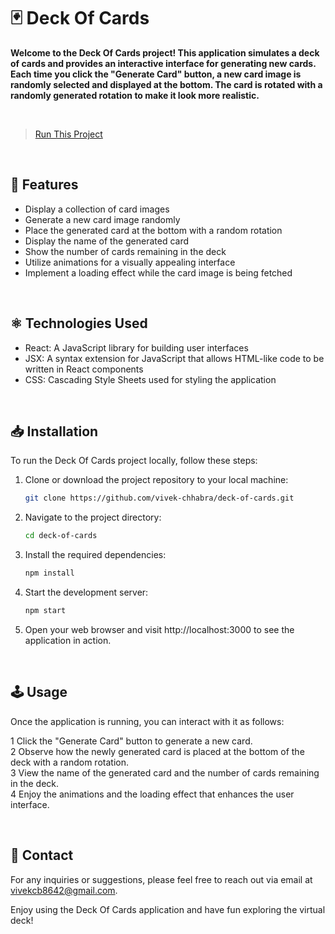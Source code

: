 # 🃏 Deck Of Cards

**Welcome to the Deck Of Cards project! This application simulates a deck of cards and provides an interactive interface for generating new cards. Each time you click the "Generate Card" button, a new card image is randomly selected and displayed at the bottom. The card is rotated with a randomly generated rotation to make it look more realistic.**  

<br>

>[Run This Project](https://vivek-chhabra.github.io/Deck-Of-Card/)

<br>

## 🎴 Features

- Display a collection of card images
- Generate a new card image randomly
- Place the generated card at the bottom with a random rotation
- Display the name of the generated card
- Show the number of cards remaining in the deck
- Utilize animations for a visually appealing interface
- Implement a loading effect while the card image is being fetched

<br>

## ⚛️ Technologies Used

- React: A JavaScript library for building user interfaces
- JSX: A syntax extension for JavaScript that allows HTML-like code to be written in React components
- CSS: Cascading Style Sheets used for styling the application

<br>

## 📥 Installation

To run the Deck Of Cards project locally, follow these steps:

1. Clone or download the project repository to your local machine:

   ```bash
   git clone https://github.com/vivek-chhabra/deck-of-cards.git
   ```
   
2. Navigate to the project directory:

   ```bash
   cd deck-of-cards
   ```
   
3. Install the required dependencies:
   ```bash
   npm install
   ```

4. Start the development server:
   ```bash
   npm start
   ```

5. Open your web browser and visit http://localhost:3000 to see the application in action.

<br>

## 🕹️ Usage

Once the application is running, you can interact with it as follows:

1 Click the "Generate Card" button to generate a new card.  
2 Observe how the newly generated card is placed at the bottom of the deck with a random rotation.  
3 View the name of the generated card and the number of cards remaining in the deck.  
4 Enjoy the animations and the loading effect that enhances the user interface.  

<br>

## 📧 Contact

For any inquiries or suggestions, please feel free to reach out via email at vivekcb8642@gmail.com.

Enjoy using the Deck Of Cards application and have fun exploring the virtual deck!
